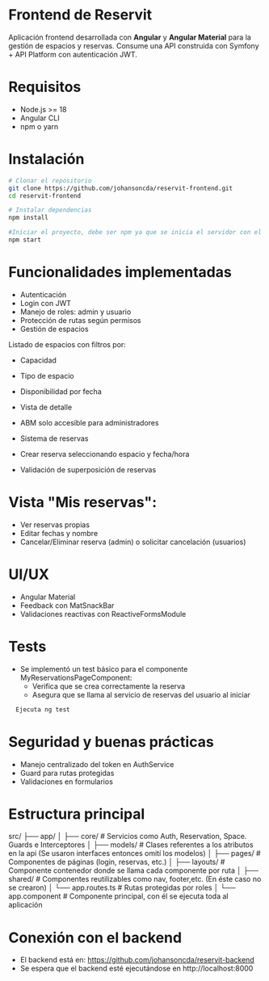 # Frontend de Reservit

Aplicación frontend desarrollada con **Angular** y **Angular Material** para la gestión de espacios y reservas. Consume una API construida con Symfony + API Platform con autenticación JWT.

# Requisitos

- Node.js >= 18
- Angular CLI
- npm o yarn

# Instalación

```bash
# Clonar el repositorio
git clone https://github.com/johansoncda/reservit-frontend.git
cd reservit-frontend

# Instalar dependencias
npm install

#Iniciar el proyecto, debe ser npm ya que se inicia el servidor con el proxy.conf.json
npm start

```

# Funcionalidades implementadas
- Autenticación
- Login con JWT
- Manejo de roles: admin y usuario
- Protección de rutas según permisos
- Gestión de espacios

Listado de espacios con filtros por:
- Capacidad
- Tipo de espacio
- Disponibilidad por fecha

- Vista de detalle
- ABM solo accesible para administradores
- Sistema de reservas
- Crear reserva seleccionando espacio y fecha/hora
- Validación de superposición de reservas

#  Vista "Mis reservas":
- Ver reservas propias
- Editar fechas y nombre
- Cancelar/Eliminar reserva (admin) o solicitar cancelación (usuarios)

# UI/UX
- Angular Material
- Feedback con MatSnackBar
- Validaciones reactivas con ReactiveFormsModule

# Tests
- Se implementó un test básico para el componente MyReservationsPageComponent:
  - Verifica que se crea correctamente la reserva
  - Asegura que se llama al servicio de reservas del usuario al iniciar
  
```bash
  Ejecuta ng test

```
# Seguridad y buenas prácticas
- Manejo centralizado del token en AuthService
- Guard para rutas protegidas
- Validaciones en formularios

# Estructura principal

src/
├── app/
│   ├── core/                # Servicios como Auth, Reservation, Space. Guards e Interceptores
│   ├── models/              # Clases referentes a los atributos en la api (Se usaron interfaces entonces omití los modelos)
│   ├── pages/               # Componentes de páginas (login, reservas, etc.)
│   ├── layouts/             # Componente contenedor donde se llama cada componente por ruta
│   ├── shared/              # Componentes reutilizables como nav, footer,etc. (En éste caso no se crearon)
│   └── app.routes.ts        # Rutas protegidas por roles
│   └── app.component        # Componente principal, con él se ejecuta toda al aplicación


# Conexión con el backend
- El backend está en: https://github.com/johansoncda/reservit-backend
- Se espera que el backend esté ejecutándose en http://localhost:8000
